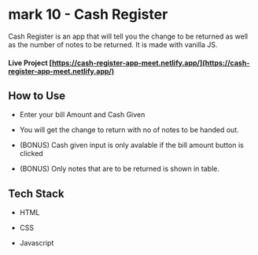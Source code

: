 # mark 10 - Cash Register

Cash Register is an app that will tell you the change to be returned as well as the number of notes to be returned. It is made with vanilla JS.

#### Live Project [https://cash-register-app-meet.netlify.app/](https://cash-register-app-meet.netlify.app/)

## How to Use

* Enter your bill Amount and Cash Given

* You will get the change to return with no of notes to be handed out.

* (BONUS) Cash given input is only avalable if the bill amount button is clicked 

* (BONUS) Only notes that are to be returned is shown in table.

## Tech Stack

* HTML

* CSS

* Javascript
